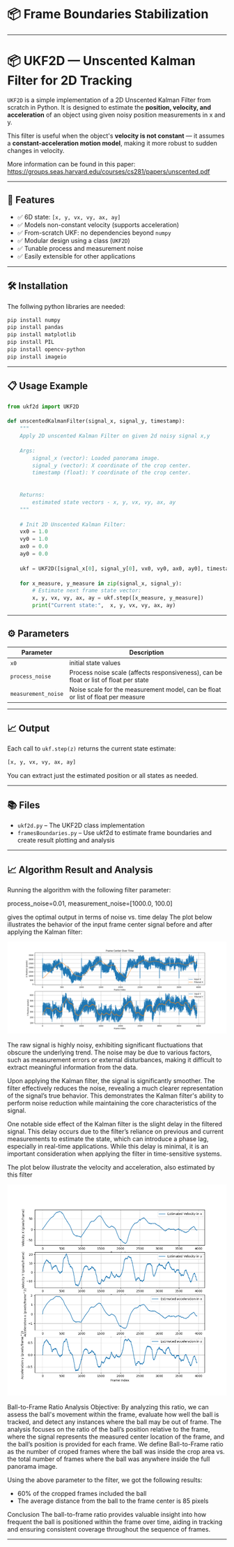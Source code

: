 
# 📦 Frame Boundaries Stabilization


---

# 📦 UKF2D — Unscented Kalman Filter for 2D Tracking

`UKF2D` is a simple implementation of a 2D Unscented Kalman Filter from scratch in Python. It is designed to estimate the **position, velocity, and acceleration** of an object using given noisy position measurements in x and y.

This filter is useful when the object's **velocity is not constant** — it assumes a **constant-acceleration motion model**, making it more robust to sudden changes in velocity.

More information can be found in this paper:
https://groups.seas.harvard.edu/courses/cs281/papers/unscented.pdf

---

## 🚀 Features

- ✅ 6D state: `[x, y, vx, vy, ax, ay]`
- ✅ Models non-constant velocity (supports acceleration)
- ✅ From-scratch UKF: no dependencies beyond `numpy`
- ✅ Modular design using a class (`UKF2D`)
- ✅ Tunable process and measurement noise
- ✅ Easily extensible for other applications

---

## 🛠️ Installation

The follwing python libraries are needed:

```bash
pip install numpy
pip install pandas
pip install matplotlib
pip install PIL
pip install opencv-python
pip install imageio
```

---

## 📋 Usage Example

```python
from ukf2d import UKF2D

def unscentedKalmanFilter(signal_x, signal_y, timestamp):
    """
    Apply 2D unscented Kalman Filter on given 2d noisy signal x,y 

    Args:
        signal_x (vector): Loaded panorama image.
        signal_y (vector): X coordinate of the crop center.
        timestamp (float): Y coordinate of the crop center.
        

    Returns:
        estimated state vectors - x, y, vx, vy, ax, ay 
    """

    # Init 2D Unscented Kalman Filter: 
    vx0 = 1.0
    vy0 = 1.0
    ax0 = 0.0
    ay0 = 0.0

    ukf = UKF2D([signal_x[0], signal_y[0], vx0, vy0, ax0, ay0], timestamp)
    
    for x_measure, y_measure in zip(signal_x, signal_y):
        # Estimate next frame state vector:
        x, y, vx, vy, ax, ay = ukf.step([x_measure, y_measure])
        print("Current state:",  x, y, vx, vy, ax, ay)
```

---

## ⚙️ Parameters

| Parameter         | Description                                           |
|------------------|-------------------------------------------------------|
| `x0`              | initial state values          |
| `process_noise`   | Process noise scale (affects responsiveness), can be float or list of float per state |
| `measurement_noise` | Noise scale for the measurement model, can be float or list of float per measure    |

---

## 📈 Output

Each call to `ukf.step(z)` returns the current state estimate:
```python
[x, y, vx, vy, ax, ay]
```
You can extract just the estimated position or all states as needed.

---


## 📚 Files

- `ukf2d.py` – The UKF2D class implementation
- `framesBoundaries.py` – Use ukf2d to estimate frame boundaries and create result plotting and analysis

---

## 📈 Algorithm Result and Analysis

Running the algorithm with the following filter parameter:

process_noise=0.01, 
measurement_noise=[1000.0, 100.0]

gives the optimal output in terms of noise vs. time delay
The plot below illustrates the behavior of the input frame center signal before and after applying the Kalman filter:

![localization result](Output/localiztion_result.png)

The raw signal is highly noisy, exhibiting significant fluctuations that obscure the underlying trend. The noise may be due to various factors, such as measurement errors or external disturbances, making it difficult to extract meaningful information from the data.

Upon applying the Kalman filter, the signal is significantly smoother. The filter effectively reduces the noise, revealing a much clearer representation of the signal’s true behavior. This demonstrates the Kalman filter's ability to perform noise reduction while maintaining the core characteristics of the signal.

One notable side effect of the Kalman filter is the slight delay in the filtered signal. This delay occurs due to the filter’s reliance on previous and current measurements to estimate the state, which can introduce a phase lag, especially in real-time applications. While this delay is minimal, it is an important consideration when applying the filter in time-sensitive systems.

The plot below illustrate the velocity and acceleration, also estimated by this filter

![state estimation](Output/state_estimation.png)

Ball-to-Frame Ratio Analysis
Objective: By analyzing this ratio, we can assess the ball's movement within the frame, evaluate how well the ball is tracked, and detect any instances where the ball may be out of frame.
The analysis focuses on the ratio of the ball’s position relative to the frame, where the signal represents the measured center location of the frame, and the ball’s position is provided for each frame.
We define Ball-to-Frame ratio as the number of croped frames where the ball was inside the crop area vs. the total number of frames where the ball was anywhere inside the full panorama image.

Using the above parameter to the filter, we got the following results:
- 60% of the cropped frames included the ball
- The average distance from the ball to the frame center is 85 pixels

Conclusion
The ball-to-frame ratio provides valuable insight into how frequent the ball is positioned within the frame over time, aiding in tracking and ensuring consistent coverage throughout the sequence of frames.

---
